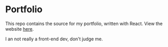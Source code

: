 # Portfolio

This repo contains the source for my portfolio, written with React. View the website [here](https://tedjenks.com).

I an not really a front-end dev, don't judge me.